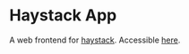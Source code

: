 Haystack App
============

A web frontend for [haystack][1]. Accessible [here][2].

[1]: https://github.com/drautb/haystack
[2]: https://haystack-index-dev.firebaseapp.com
